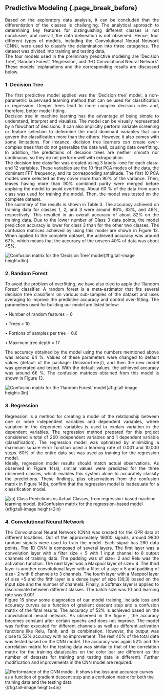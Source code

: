 ## Predictive Modeling {.page_break_before}

<div style="text-align: justify">Based on the exploratory data analysis, it can be concluded that the differentiation of the classes is challenging. The analytical approach to determining key features for distinguishing different classes is not conclusive, and overall, the data delineation is not observed. Hence, four different types of models, including the Convolutional Neural Network (CNN), were used to classify the delamination into three categories. The dataset was divided into training and testing data. </div> 

<div style="text-align: justify">The four models used in the preliminary predictive modeling are ‘Decision Tree’, ‘Random Forest’, ‘Regression’, and ‘1-D Convolutional Neural Network’. These models’ explanations and the corresponding results are discussed below.  </div>

### 1. Decision Tree
<div style="text-align: justify">The first predictive model applied was the ‘Decision tree’ model, a non-parametric supervised learning method that can be used for classification or regression. Deeper trees lead to more complex decision rules and, therefore, better model fitting.  </div> 

<div style="text-align: justify">Decision tree in machine learning has the advantage of being simple to understand, interpret and visualize. The model can be visually represented by a flowchart of decisions. It can also implicitly perform variable screening or feature selection to determine the most dominant variables that can govern the classification more than the others. However, it also comes with some limitations. For instance, decision tree learners can create over-complex trees that do not generalize the data well, causing data overfitting. In addition, the predictions of decision trees are neither smooth nor continuous, so they do not perform well with extrapolation.</div> 

<div style="text-align: justify">The decision tree classifier was created using 3 labels -one for each class- and 12 variables. These variables are the 10 first PCA modes of the data, the dominant FFT frequency, and its corresponding amplitude. The first 10 PCA modes were selected as they cover more than 90% of the variance. Then, leaves having more than 90% combined purity were merged before applying the model to avoid overfitting. About 60 % of the data from each class was used for training the model. Then, the model was tested on the complete dataset.  </div> 

<div style="text-align: justify">The summary of the results is shown in Table 3. The accuracy achieved on training data for classes 1, 2, and 3 were around 86%, 83%, and 46%, respectively. This resulted in an overall accuracy of about 82% on the training data. Due to the lower number of Class 3 data points, the model prediction accuracy is lower for class 3 than for the other two classes. The confusion matrices achieved by using this model are shown in Figure 12. When applied to the complete dataset, the achieved accuracy was around 67%, which means that the accuracy of the unseen 40% of data was about 45%. </div> 

![
**Confusion matrix for the ‘Decision Tree’ model**
](https://user-images.githubusercontent.com/112973532/205183209-a444c484-02ac-4739-a821-239105f28faf.png "Tall image"){#fig:tall-image height=3in}


### 2. Random Forest
<div style="text-align: justify">To avoid the problem of overfitting, we have also tried to apply the ‘Random Forest’ classifier. A random forest is a meta-estimator that fits several decision tree classifiers on various sub-samples of the dataset and uses averaging to improve the predictive accuracy and control over-fitting. The parameters used for building our model are listed below: </div>

•	Number of random features = 6

•	Trees = 10

•	Portions of samples per tree = 0.6

•	Maximum tree depth = 17

<div style="text-align: justify">The accuracy obtained by the model using the numbers mentioned above was around 64 %. Values of these parameters were changed to default values (default of the package: DecisionTree.jl), and then the new model was generated and tested. With the default values, the achieved accuracy was around 66 %. The confusion matrices obtained from this model is shown in Figure 13.  </div> 

![
**Confusion matrix for the ‘Random Forest’ model**
](https://user-images.githubusercontent.com/112973532/205183301-d8f2f1d6-2fbd-4448-bcd5-3425bc479287.png "Tall image"){#fig:tall-image height=3in}

### 3. Regression
<div style="text-align: justify">Regression is a method for creating a model of the relationship between one or more independent variables and dependent variables, where variation in the dependent variables is used to explain variation in the dependent variables. The regression method prepared for this project considered a total of 260 independent variables and 1 dependent variable (classification). The regression model was optimized by minimizing a maximum square error function used a learning rate of 0.001 and 10,000 steps. 60% of the entire data set was used as training for the regression model.</div>

<div style="text-align: justify">Ideally, regression model results should match actual observations. As observed in Figure 14(a), similar values were predicted for the three observed classes, which enables this system alone to accurately classify the predictions. These findings, plus observations from the confusion matrix in Figure 14(b), confirm that the regression model is inadequate for a classification model.</div>

![
**(a) Class Predictions vs Actual Classes, from regression-based machine learning model. (b)Confusion matrix for the regression-based model**
](https://user-images.githubusercontent.com/112973477/205181215-1af2882f-8278-46cc-84db-4a39f64a9e0a.png "Tall image"){#fig:tall-image height=2in}


### 4. Convolutional Neural Network
<div style="text-align: justify">The Convolutional Neural Network (CNN) was created for the GPR data at different locations. Out of the approximately 16000 signals, around 9800 random signals were used to train the model. Each signal has 260 data points. The 1D CNN is composed of several layers. The first layer was a convolution layer with a filter size = 5 with 1 input channel to 8 output channels of training data. The padding was of size= 2 and Relu was the activation function. The next layer was a Maxpool layer of size= 4. The third layer is another convolutional layer with a filter of a size = 5 and padding of size= 2 with 8 channels to 3 channels. The fourth layer with a Maxpool layer of size =5 and the fifth layer is a dense layer of size (39,3) based on the input size and the number of channels. Finally, a Softmax layer is applied to discriminate between different classes. The batch size was 10 and learning rate was 0.001.</div>

<div style="text-align: justify">Figure 15 show some diagnostics of our model training, include loss and accuracy curves as a function of gradient descent step and a confusion matrix of the final results. The accuracy of 52% is achieved based on the convolutional neural network. As observed in the figure , the accuracy becomes constant after certain epochs and does not improve. The model was further executed for different channels as well as different activation functions like Relu, Tanh, and its combination. However, the output was close to 52% accuracy with no improvement. The rest 40% of the total data was tested based on the CNN model. The accuracy was again 52% and the correlation matrix for the testing data was similar to that of the correlation matrix for the training data(scales on the color bar are different as the number of datasets for training and testing data is different). Further modification and improvements in the CNN model are required.</div>

![
**Performance of the CNN model. It shows the loss and accuracy curves as a function of gradient descent step and a confusion matrix for both the training data and the testing data**
](https://user-images.githubusercontent.com/112449929/205139444-7675a88c-fd70-4d88-b84c-4310f9156efc.png "Tall image"){#fig:tall-image height=4in}
